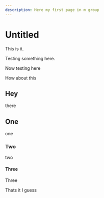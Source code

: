 ```yaml
---
description: Here my first page in m group
---
```


# Untitled

This is it.

Testing something here.

Now testing here

How about this

## Hey

there

## One

one

### Two

two

#### Three

Three

Thats it I guess

